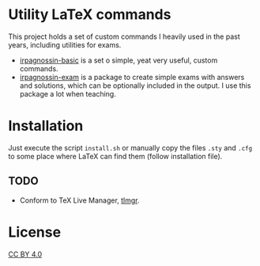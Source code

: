 # Utility LaTeX commands

This project holds a set of custom commands I heavily used in the past years, including utilities for exams.
- [irpagnossin-basic](./irpagnossin-basic/README.md) is a set o simple, yeat very useful, custom commands.
- [irpagnossin-exam](./irpagnossin-exam/README.md) is a package to create simple exams with answers and solutions, which can be optionally included in the output. I use this package a lot when teaching.

# Installation

Just execute the script `install.sh` or manually copy the files `.sty` and `.cfg` to some place where LaTeX can find them (follow installation file).

## TODO

- Conform to TeX Live Manager, [tlmgr](https://tug.org/texlive/doc/tlmgr.html).

# License
[CC BY 4.0](https://creativecommons.org/licenses/by/4.0/)
